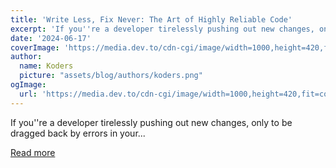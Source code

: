 ```yaml
---
title: 'Write Less, Fix Never: The Art of Highly Reliable Code'
excerpt: 'If you''re a developer tirelessly pushing out new changes, only to be dragged back by errors in your...'
date: '2024-06-17'
coverImage: 'https://media.dev.to/cdn-cgi/image/width=1000,height=420,fit=cover,gravity=auto,format=auto/https%3A%2F%2Fdev-to-uploads.s3.amazonaws.com%2Fuploads%2Farticles%2Fqrm50rpssj1hfw6ouzd5.gif'
author:
  name: Koders
  picture: "assets/blog/authors/koders.png"
ogImage:
  url: 'https://media.dev.to/cdn-cgi/image/width=1000,height=420,fit=cover,gravity=auto,format=auto/https%3A%2F%2Fdev-to-uploads.s3.amazonaws.com%2Fuploads%2Farticles%2Fqrm50rpssj1hfw6ouzd5.gif'
---
```


If you''re a developer tirelessly pushing out new changes, only to be dragged back by errors in your...

[Read more](https://dev.to/middleware/write-less-fix-never-the-art-of-highly-reliable-code-5a0i)
